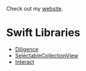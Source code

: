 Check out my [website](https://jbmorley.co.uk).

# Swift Libraries

- [Diligence](https://github.com/inseven/diligence)
- [SelectableCollectionView](https://github.com/jbmorley/selectablecollectionview)
- [Interact](https://github.com/jbmorley/interact)
